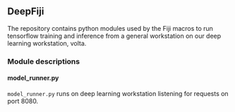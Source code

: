 ## DeepFiji

The repository contains python modules used by the Fiji macros to
run tensorflow training and inference from a general workstation
on our deep learning workstation, volta.

### Module descriptions

#### model_runner.py
```model_runner.py``` runs on deep learning workstation listening for requests on port 8080.
